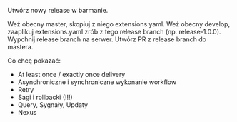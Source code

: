 Utwórz nowy release w barmanie.

Weź obecny master, skopiuj z niego extensions.yaml. Weź obecny develop, zaaplikuj extensions.yaml  zrób z tego release branch (np. release-1.0.0).
Wypchnij release branch na serwer.
Utwórz PR z release branch do mastera.




Co chcę pokazać:

* At least once / exactly once delivery
* Asynchroniczne i synchroniczne wykonanie workflow
* Retry
* Sagi i rollbacki (!!!)
* Query, Sygnały, Updaty
* Nexus